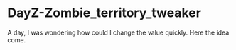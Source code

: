 # DayZ-Zombie_territory_tweaker
A day, I was wondering how could I change the value quickly. Here the idea come.

